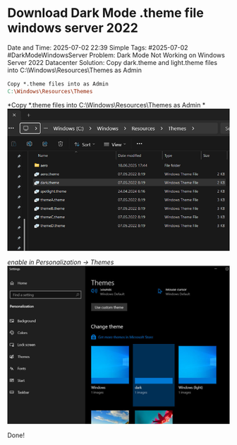 # Download Dark Mode .theme file windows server 2022

Date and Time: 2025-07-02 22:39
Simple Tags: #2025-07-02 #DarkModeWindowsServer
Problem: Dark Mode Not Working on Windows Server 2022 Datacenter
Solution: Copy dark.theme and light.theme files into C:\Windows\Resources\Themes as Admin

```makefile
Copy *.theme files into as Admin
C:\Windows\Resources\Themes
```

*Copy *.theme files into C:\Windows\Resources\Themes as Admin *
![Description](1.png)

*enable in Personalization -> Themes*
![Description](2.png)

Done!



